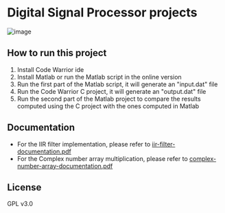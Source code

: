 # Digital Signal Processor projects
![image](https://etti.upb.ro/wp-content/uploads/2023/09/ETTI-LOGO-A-1.webp)

## How to run this project
1. Install Code Warrior ide
2. Install Matlab or run the Matlab script in the online version
4. Run the first part of the Matlab script, it will generate an "input.dat" file
5. Run the Code Warrior C project, it will generate an "output.dat" file
6. Run the second part of the Matlab project to compare the results computed
using the C project with the ones computed in Matlab

## Documentation
- For the IIR filter implementation, please refer to [iir-filter-documentation.pdf](iir-filter-documentation.pdf)
- For the Complex number array multiplication, please refer to [complex-number-array-documentation.pdf](complex-number-array-documentation.pdf)

## License
GPL v3.0



